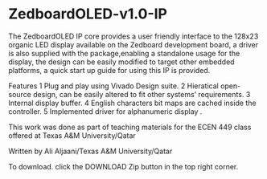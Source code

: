 ZedboardOLED-v1.0-IP
====================
The ZedboardOLED IP core provides a user friendly interface to the 128x23 organic LED display available on the Zedboard development board,
a driver is also supplied with the package,enabling a standalone usage for the display, the design can be easily modified to target other embedded platforms,
a quick start up guide for using this IP is provided.

Features 
1	Plug and play using Vivado Design suite.
2	Hieratical open-source design, can be easily altered to fit other systems’ requirements.
3	Internal display buffer.
4	English characters bit maps are cached inside the controller.
5	Implemented driver for alphanumeric display .

This work was done as part of teaching materials for the ECEN 449 class offered at Texas A&M University/Qatar

Written by Ali Aljaani/Texas A&M University/Qatar 

To download. click the DOWNLOAD Zip button in the top right corner.
